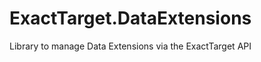 ExactTarget.DataExtensions
==========================

Library to manage Data Extensions via the ExactTarget API

